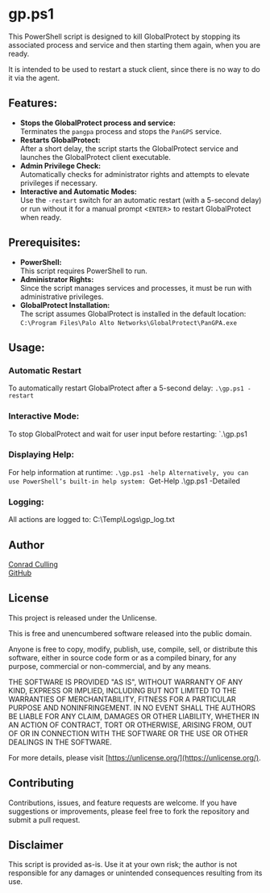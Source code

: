 # gp.ps1

This PowerShell script is designed to kill GlobalProtect by stopping its associated process and service and then starting them again, when you are ready. 

It is intended to be used to restart a stuck client, since there is no way to do it via the agent.

## Features:
- **Stops the GlobalProtect process and service:**  
  Terminates the `pangpa` process and stops the `PanGPS` service.
- **Restarts GlobalProtect:**  
  After a short delay, the script starts the GlobalProtect service and launches the GlobalProtect client executable.
- **Admin Privilege Check:**  
  Automatically checks for administrator rights and attempts to elevate privileges if necessary.
- **Interactive and Automatic Modes:**  
  Use the `-restart` switch for an automatic restart (with a 5-second delay) or run without it for a manual prompt <`ENTER`> to restart GlobalProtect when ready.

## Prerequisites:
- **PowerShell:**  
  This script requires PowerShell to run.
- **Administrator Rights:**  
  Since the script manages services and processes, it must be run with administrative privileges.
- **GlobalProtect Installation:**  
  The script assumes GlobalProtect is installed in the default location:  
  `C:\Program Files\Palo Alto Networks\GlobalProtect\PanGPA.exe`

## Usage:
### Automatic Restart
To automatically restart GlobalProtect after a 5-second delay: `.\gp.ps1 -restart`
### Interactive Mode:
To stop GlobalProtect and wait for user input before restarting: `.\gp.ps1
### Displaying Help:
For help information at runtime: `.\gp.ps1 -help
Alternatively, you can use PowerShell’s built-in help system: `Get-Help .\gp.ps1 -Detailed
### Logging:
All actions are logged to: C:\Temp\Logs\gp_log.txt 

## Author
[Conrad Culling](conradculling.com)  
[GitHub](github.com/notbadrabbt)

## License
This project is released under the Unlicense.

This is free and unencumbered software released into the public domain.

Anyone is free to copy, modify, publish, use, compile, sell, or distribute this software, either in source code form or as a compiled binary, for any purpose, commercial or non-commercial, and by any means.

THE SOFTWARE IS PROVIDED "AS IS", WITHOUT WARRANTY OF ANY KIND, EXPRESS OR IMPLIED, INCLUDING BUT NOT LIMITED TO THE WARRANTIES OF MERCHANTABILITY, FITNESS FOR A PARTICULAR PURPOSE AND NONINFRINGEMENT. IN NO EVENT SHALL THE AUTHORS BE LIABLE FOR ANY CLAIM, DAMAGES OR OTHER LIABILITY, WHETHER IN AN ACTION OF CONTRACT, TORT OR OTHERWISE, ARISING FROM, OUT OF OR IN CONNECTION WITH THE SOFTWARE OR THE USE OR OTHER DEALINGS IN THE SOFTWARE.

For more details, please visit [https://unlicense.org/](https://unlicense.org/).

## Contributing
Contributions, issues, and feature requests are welcome. If you have suggestions or improvements, please feel free to fork the repository and submit a pull request.

## Disclaimer
This script is provided as-is. Use it at your own risk; the author is not responsible for any damages or unintended consequences resulting from its use.
